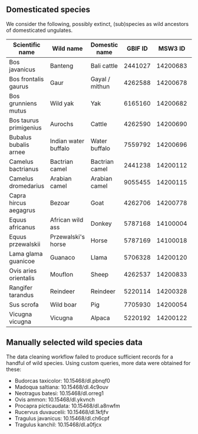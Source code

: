 Domesticated species
--------------------

We consider the following, possibly extinct, (sub)species as wild ancestors of domesticated ungulates.

| Scientific name        | Wild name            | Domestic name  | GBIF ID | MSW3 ID  | Article DOI                      | GBIF data DOI      |
|------------------------|----------------------|----------------|---------|----------|----------------------------------|--------------------|
| Bos javanicus          | Banteng              | Bali cattle    | 2441027 | 14200683 | 10.13057/biodiv/d160230          | 10.15468/dl.gez0fu |
| Bos frontalis gaurus   | Gaur                 | Gayal / mithun | 4262588 | 14200678 | 10.1093/gigascience/gix094       | 10.15468/dl.4wqyum |
| Bos grunniens mutus    | Wild yak             | Yak            | 6165160 | 14200682 | 10.1111/j.1365-2699.2010.02379.x | 10.15468/dl.ghsq5k |
| Bos taurus primigenius | Aurochs              | Cattle         | 4262590 | 14200690 | 10.1038/hdy.2016.79              | 10.15468/dl.umadrb |
| Bubalus bubalis arnee  | Indian water buffalo | Water buffalo  | 7559792 | 14200696 | 10.1111/j.1365-2052.2010.02166.x | 10.15468/dl.hmvx8i |
| Camelus bactrianus     | Bactrian camel       | Bactrian camel | 2441238 | 14200112 | 10.1111/j.1365-2052.2008.01848.x | 10.15468/dl.xpccdk |
| Camelus dromedarius    | Arabian camel        | Arabian camel  | 9055455 | 14200115 | 10.1073/pnas.1519508113          | 10.15468/dl.q8ai05 |
| Capra hircus aegagrus  | Bezoar               | Goat           | 4262706 | 14200778 | 10.1073/pnas.0804782105          | 10.15468/dl.eluwca |
| Equus africanus        | African wild ass     | Donkey         | 5787168 | 14100004 | 10.1098/rspb.2010.0708           | 10.15468/dl.zwa3id |
| Equus przewalskii      | Przewalski's horse   | Horse          | 5787169 | 14100018 | 10.1073/pnas.1111122109          | 10.15468/dl.jemutr |
| Lama glama guanicoe    | Guanaco              | Llama          | 5706328 | 14200120 | 10.1098/rspb.2001.1774           | 10.15468/dl.zbzcx8 |
| Ovis aries orientalis  | Mouflon              | Sheep          | 4262537 | 14200833 | 10.1038/hdy.2010.122             | 10.15468/dl.c8cqbw |
| Rangifer tarandus      | Reindeer             | Reindeer       | 5220114 | 14200328 | 10.1098/rspb.2008.0332           | 10.15468/dl.sh1osv |
| Sus scrofa             | Wild boar            | Pig            | 7705930 | 14200054 | PMID:10747069                    | 10.15468/dl.rgyaaf |
| Vicugna vicugna        | Vicugna              | Alpaca         | 5220192 | 14200122 | 10.1098/rspb.2001.1774           | 10.15468/dl.qpjtrx |

Manually selected wild species data
-----------------------------------

The data cleaning workflow failed to produce sufficient records for a handful of wild species. Using custom queries, more data
were obtained for these:

- Budorcas taxicolor: 10.15468/dl.pbnqf0
- Madoqua saltiana: 10.15468/dl.4c9ouv
- Neotragus batesi: 10.15468/dl.orreg1
- Ovis ammon: 10.15468/dl.ykvnch
- Procapra picticaudata: 10.15468/dl.a8nwfm
- Rucervus duvaucelii: 10.15468/dl.1kfjfv
- Tragulus javanicus: 10.15468/dl.ch6cpf
- Tragulus kanchil: 10.15468/dl.a0fjcx